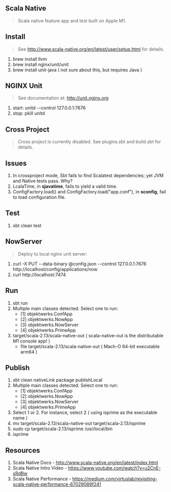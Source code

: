 Scala Native
------------
>Scala native feature app and test built on Apple M1.

Install
-------
>See http://www.scala-native.org/en/latest/user/setup.html for details.
1. brew install llvm
2. brew install nginx/unit/unit
3. brew install unit-java ( not sure about this, but requires Java )

NGINX Unit
----------
>See documentation at: http://unit.nginx.org
1. start: unitd --control 127.0.0.1:7676
2. stop: pkill unitd

Cross Project
-------------
>Cross project is currently disabled. See plugins.sbt and build.sbt for details.

Issues
------
1. In crossproject mode, Sbt fails to find Scalatest dependencies; yet JVM and Native tests pass. Why?
2. LcalaTime, in **sjavatime**, fails to yield a valid time.
3. ConfigFactory.load() and ConfigFactory.load("app.conf"), in **sconfig**, fail to load configuration file.

Test
----
1. sbt clean test

NowServer
----------
>Deploy to local nginx unit server:
1. curl -X PUT --data-binary @config.json --control 127.0.0.1:7676 http://localhost/config/applications/now
2. curl http://localhost:7474

Run
---
1. sbt run
2. Multiple main classes detected. Select one to run:
   * [1] objektwerks.ConfApp
   * [2] objektwerks.NowApp
   * [3] objektwerks.NowServer
   * [4] objektwerks.PrimeApp
3. target/scala-2.13/scala-native-out  ( scala-native-out is the distributable M1 console app! )
    * file target/scala-2.13/scala-native-out ( Mach-O 64-bit executable arm64 )

Publish
-------
1. sbt clean nativeLink package publishLocal
2. Multiple main classes detected. Select one to run:
   * [1] objektwerks.ConfApp
   * [2] objektwerks.NowApp
   * [3] objektwerks.NowServer
   * [4] objektwerks.PrimeApp
3. Select 1 or 2. For instance, select 2 ( using isprime as the executable name )
4. mv target/scala-2.13/scala-native-out target/scala-2.13/isprime
5. sudo cp target/scala-2.13/isprime /usr/local/bin
6. isprime

Resources
---------
1. Scala Native Docs - http://www.scala-native.org/en/latest/index.html
2. Scala Native Intro Video - https://www.youtube.com/watch?v=u2CnE-sRdBw
3. Scala Native Performance - https://medium.com/virtuslab/revisiting-scala-native-performance-67029089f241